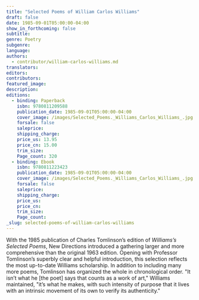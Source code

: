 ```yaml
---
title: "Selected Poems of William Carlos Williams"
draft: false
date: 1985-09-01T05:00:00-04:00
show_in_forthcoming: false
subtitle:
genre: Poetry
subgenre:
language:
authors:
  - contributor/william-carlos-williams.md
translators:
editors:
contributors:
featured_image:
description:
editions:
  - binding: Paperback
    isbn: 9780811209588
    publication_date: 1985-09-01T05:00:00-04:00
    cover_image: /images/Selected_Poems._Williams_Carlos_Williams_.jpg
    forsale: false
    saleprice:
    shipping_charge:
    price_us: 13.95
    price_cn: 15.00
    trim_size:
    Page_count: 320
  - binding: Ebook
    isbn: 9780811223423
    publication_date: 1985-09-01T05:00:00-04:00
    cover_image: /images/Selected_Poems._Williams_Carlos_Williams_.jpg
    forsale: false
    saleprice:
    shipping_charge:
    price_us:
    price_cn:
    trim_size:
    Page_count:
_slug: selected-poems-of-william-carlos-williams
---
```


With the 1985 publication of Charles Tomlinson’s edition of _Williams’s Selected Poems_, New Directions introduced a gathering larger and more comprehensive than the original 1963 edition. Opening with Professor Tomlinson’s superbly clear and helpful introduction, this selection reflects the most up-to-date Williams scholarship. In addition to including many more poems, Tomlinson has organized the whole in chronological order. "It isn’t what he [the poet] says that counts as a work of art," Williams maintained, "it’s what he makes, with such intensity of purpose that it lives with an intrinsic movement of its own to verify its authenticity."

